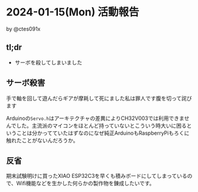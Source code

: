 # 2024-01-15(Mon) 活動報告

by @ctes091x

## tl;dr
- サーボを殺してしまいました

## サーボ殺害
手で軸を回して遊んだらギアが摩耗して死にました私は罪人です腹を切って詫びます

Arduinoの`Servo.h`はアーキテクチャの差異によりCH32V003では利用できませんでした。主流派のマイコンをほとんど持っていないとこういう時大いに困るということは分かってていたはずなのになぜ純正ArduinoもRaspberryPiもろくに触れたことがないんだろうか。

## 反省
期末試験明けに買ったXIAO ESP32C3を早くも積みボードにしてしまっているので、Wifi機能などを生かした何らかの製作物を錬成したいです。
